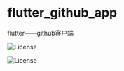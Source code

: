 # flutter_github_app

flutter——github客户端

![License](https://github.com/bayshier/flutter_github_app/tree/master/images/login.png)

![License](https://github.com/bayshier/flutter_github_app/images/home.png)